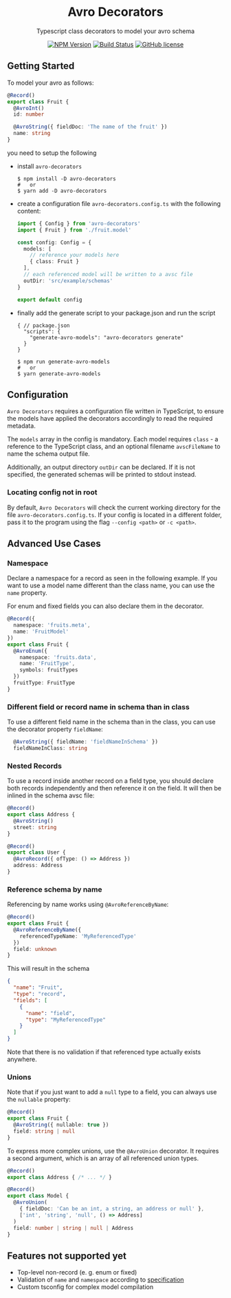 <h1 align="center">Avro Decorators</h1>

<p align="center">Typescript class decorators to model your avro schema</p>

<p align="center">
    <a href="https://www.npmjs.com/package/avro-decorators"><img src="https://img.shields.io/npm/v/avro-decorators/latest.svg?style=flat-square" alt="NPM Version" /></a>
    <a href="https://actions-badge.atrox.dev/wtho/avro-decorators/goto?ref=master"><img alt="Build Status" src="https://img.shields.io/endpoint.svg?url=https%3A%2F%2Factions-badge.atrox.dev%2Fwtho%2Favro-decorators%2Fbadge%3Fref%3Dmain&style=flat-square" /></a>
    <a href="https://github.com/wtho/avro-decorators/blob/master/LICENSE"><img src="https://img.shields.io/npm/l/avro-decorators.svg?style=flat-square" alt="GitHub license" /></a>
</p>

## Getting Started

To model your avro as follows:
```ts
@Record()
export class Fruit {
  @AvroInt()
  id: number

  @AvroString({ fieldDoc: 'The name of the fruit' })
  name: string
}
```

you need to setup the following

* install `avro-decorators`
  ```
  $ npm install -D avro-decorators
  #   or
  $ yarn add -D avro-decorators
  ```
* create a configuration file `avro-decorators.config.ts` with the following content:
  ```ts
  import { Config } from 'avro-decorators'
  import { Fruit } from './fruit.model'

  const config: Config = {
    models: [
      // reference your models here
      { class: Fruit }
    ],
    // each referenced model will be written to a avsc file
    outDir: 'src/example/schemas'
  }

  export default config
  ```
* finally add the generate script to your package.json and run the script
  ```jsonc
  { // package.json
    "scripts": {
      "generate-avro-models": "avro-decorators generate"
    }
  }
  ```
  ```
  $ npm run generate-avro-models
  #   or
  $ yarn generate-avro-models
  ```

## Configuration
`Avro Decorators` requires a configuration file written in TypeScript, to ensure the models have applied the decorators accordingly to read the required metadata.

The `models` array in the config is mandatory. Each model requires `class` - a reference to the TypeScript class, and an optional filename `avscFileName` to name the schema output file.

Additionally, an output directory `outDir` can be declared. If it is not specified, the generated schemas will be printed to stdout instead.

### Locating config not in root
By default, `Avro Decorators` will check the current working directory for the file `avro-decorators.config.ts`. If your config is located in a different folder, pass it to the program using the flag `--config <path>` or `-c <path>`.
## Advanced Use Cases

### Namespace
Declare a namespace for a record as seen in the following example. If you want to use a model name different than the class name, you can use the `name` property.

For enum and fixed fields you can also declare them in the decorator.
```ts
@Record({
  namespace: 'fruits.meta',
  name: 'FruitModel'
})
export class Fruit {
  @AvroEnum({
    namespace: 'fruits.data',
    name: 'FruitType',
    symbols: fruitTypes
  })
  fruitType: FruitType
}
```
### Different field or record name in schema than in class
To use a different field name in the schema than in the class, you can use the decorator property `fieldName`:
```ts
  @AvroString({ fieldName: 'fieldNameInSchema' })
  fieldNameInClass: string
```
### Nested Records
To use a record inside another record on a field type, you should declare both records independently and then reference it on the field. It will then be inlined in the schema avsc file:
```ts
@Record()
export class Address {
  @AvroString()
  street: string
}

@Record()
export class User {
  @AvroRecord({ ofType: () => Address })
  address: Address
}
```
### Reference schema by name
Referencing by name works using `@AvroReferenceByName`:
```ts
@Record()
export class Fruit {
  @AvroReferenceByName({
    referencedTypeName: 'MyReferencedType'
  })
  field: unknown
}
```
This will result in the schema
```json
{
  "name": "Fruit",
  "type": "record",
  "fields": [
    {
      "name": "field",
      "type": "MyReferencedType"
    }
  ]
}
```
Note that there is no validation if that referenced type actually exists anywhere.

### Unions
Note that if you just want to add a `null` type to a field, you can always use the `nullable` property:
```ts
@Record()
export class Fruit {
  @AvroString({ nullable: true })
  field: string | null
}
```
To express more complex unions, use the `@AvroUnion` decorator.
It requires a second argument, which is an array of all referenced union types.
```ts
@Record()
export class Address { /* ... */ }

@Record()
export class Model {
  @AvroUnion(
    { fieldDoc: 'Can be an int, a string, an address or null' },
    ['int', 'string', 'null', () => Address]
  )
  field: number | string | null | Address
}
```

## Features not supported yet
* Top-level non-record (e. g. enum or fixed)
* Validation of `name` and `namespace` according to [specification](https://avro.apache.org/docs/current/spec.html#names)
* Custom tsconfig for complex model compilation

